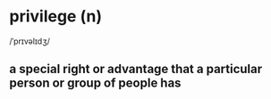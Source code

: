 # privilege (n)

/ˈprɪvəlɪdʒ/

## a special right or advantage that a particular person or group of people has